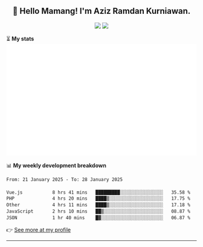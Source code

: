 <h2 align="center">👋 Hello Mamang! I'm Aziz Ramdan Kurniawan.</h2>  
<p align="center">
  <img src="https://komarev.com/ghpvc/?username=azizramdan">
  <img src="https://wakatime.com/badge/user/90056fa0-4c31-4eca-954e-2a3ac05896f9.svg">
</p>
    
⏳ **My stats**  
![](https://raw.githubusercontent.com/azizramdan/github-stats/master/generated/overview.svg#gh-dark-mode-only)

📊 **My weekly development breakdown**
<!--START_SECTION:waka-->

```txt
From: 21 January 2025 - To: 28 January 2025

Vue.js           8 hrs 41 mins   █████████░░░░░░░░░░░░░░░░   35.58 %
PHP              4 hrs 20 mins   ████▒░░░░░░░░░░░░░░░░░░░░   17.75 %
Other            4 hrs 11 mins   ████▒░░░░░░░░░░░░░░░░░░░░   17.18 %
JavaScript       2 hrs 10 mins   ██▒░░░░░░░░░░░░░░░░░░░░░░   08.87 %
JSON             1 hr 40 mins    █▓░░░░░░░░░░░░░░░░░░░░░░░   06.87 %
```

<!--END_SECTION:waka-->
👉 [See more at my profile](https://wakatime.com/@azizramdan)
***
